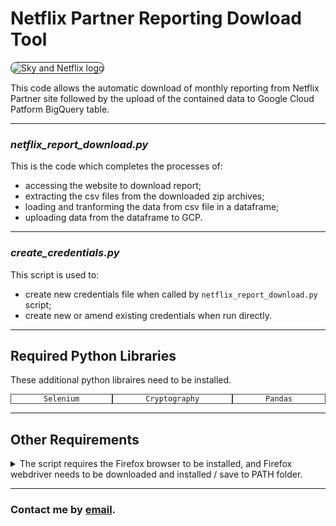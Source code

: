 # Netflix Partner Reporting Dowload Tool
<!-- ![Netflix on Sky][netflix-sky-image] -->

<img alt='Sky and Netflix logo' id='sky_netflix' src='https://static.skyassets.com/contentstack/assets/bltdc2476c7b6b194dd/bltbf7ca9ff9400dbe7/5e21f0bce2b3975498eae0b0/Sky_and_Netflix.png'>

This code allows the automatic download of monthly reporting from Netflix Partner site followed by the upload of the contained data to Google Cloud Patform BigQuery table.

---
### *netflix_report_download.py*

This is the code which completes the processes of:
- accessing the website to download report;
- extracting the csv files from the downloaded zip archives;
- loading and tranforming the data from csv file in a dataframe;
- uploading data from the dataframe to GCP.
---
### *create_credentials.py*

This script is used to:
- create new credentials file when called by `netflix_report_download.py` script;
- create new or amend existing credentials when run directly.
---

## Required Python Libraries

These additional python libraires need to be installed.
<div class='container'>
    <div class='item'><code>Selenium</code></div>
    <div class='item'><code>Cryptography</code></div>
    <div class='item'><code>Pandas</code></div>
</div>

---

## Other Requirements
<details>
    <summary>The script requires the Firefox browser to be installed, and Firefox webdriver needs to be downloaded and installed / save to PATH folder.</summary>

* Download Firefox from [here][ff-link]

* Download Webdriver from [here][ff-driver]
</details>

---
### Contact me by [email][my-email].

<!-- Links and Stylesheet -->

[my-email]: mailto:gregg.brown@sky.uk
[ff-link]: https://www.mozilla.org/en-GB/firefox/download/thanks/
[ff-driver]: https://github.com/mozilla/geckodriver/releases

<style>
    .container {
        width: 100%;
        display: flex;
        justify-content: space-around;
    }
    .item {
        text-align: center;
        border: 1px solid #444444;
        flex-grow: 1;
    }
    #sky_netflix {
        border: 1px solid;
        border-radius: 25px;
    }
</style>